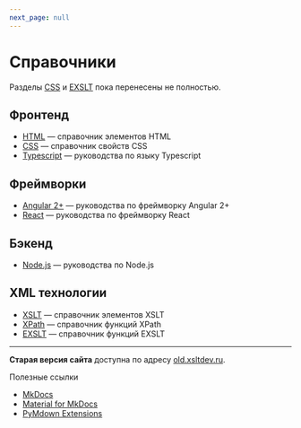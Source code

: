 ```yaml
---
next_page: null
---
```


# Справочники

Разделы [CSS](css/index.md) и [EXSLT](exslt/index.md) пока перенесены не полностью.

## Фронтенд

- [HTML](html/index.md) &mdash; справочник элементов HTML
- [CSS](css/index.md) &mdash; справочник свойств CSS
- [Typescript](typescript/index.md) &mdash; руководства по языку Typescript

## Фреймворки

- [Angular 2+](angular/index.md) &mdash; руководства по фреймворку Angular 2+
- [React](react/index.md) &mdash; руководства по фреймворку React

## Бэкенд

- [Node.js](nodejs/index.md) &mdash; руководства по Node.js

## XML технологии

- [XSLT](xslt/index.md) &mdash; справочник элементов XSLT
- [XPath](xpath/index.md) &mdash; справочник функций XPath
- [EXSLT](exslt/index.md) &mdash; справочник функций EXSLT

---

**Старая версия сайта** доступна по адресу [old.xsltdev.ru](https://old.xsltdev.ru/).

Полезные ссылки

- [MkDocs](https://www.mkdocs.org)
- [Material for MkDocs](https://squidfunk.github.io/mkdocs-material/)
- [PyMdown Extensions](https://facelessuser.github.io/pymdown-extensions/)

<!--
Планы

- CSS

- [Node.js](https://metanit.com/web/nodejs/)
- [LESS](https://mrmlnc.gitbooks.io/less-guidebook-for-beginners/content/)
- [Документация jQuery](https://jquery-docs.ru/)
- Книга [Изучаем jQuery](https://metanit.com/web/jquery/)
- [Руководство Javascript](https://metanit.com/web/javascript/)
- [WebGL](https://metanit.com/web/webgl/1.1.php)

-->
